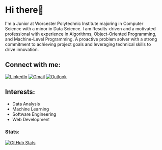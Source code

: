 # Hi there👋

I'm a Junior at Worcester Polytechnic Institute majoring in Computer Science with a minor in Data Science. I am Results-driven and a motivated professional with experience in Algorithms, Object-Oriented Programming, and Machine-Level Programming. A proactive problem solver with a strong commitment to achieving project goals and leveraging technical skills to drive innovation.
## Connect with me:
[![LinkedIn](https://img.shields.io/badge/LinkedIn-0077B5?style=for-the-badge&logo=linkedin&logoColor=white)](https://linkedin.com/in/alex-li-59471623a/)
[![Gmail](https://img.shields.io/badge/Gmail-0077B5?style=for-the-badge&logo=gmail&logoColor=white)](mailto:alexlibaobao@gmail.com)
[![Outlook](https://img.shields.io/badge/Outlook-0077B5?style=for-the-badge&logo=outlook&logoColor=white)](mailto:ajli@wpi.edu)


## Interests:
- Data Analysis
- Machine Learning
- Software Engineering
- Web Development
  
### Stats:
[![GitHub Stats](https://github-readme-stats.vercel.app/api?username=alexli888&show_icons=true&theme=github_dark)](https://github.com/alexli888)
